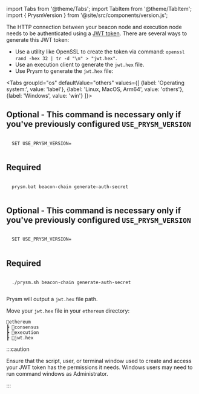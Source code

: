 import Tabs from '@theme/Tabs';
import TabItem from '@theme/TabItem';
import { PrysmVersion } from '@site/src/components/version.js';

The HTTP connection between your beacon node and execution node needs to be authenticated using a [JWT token](https://jwt.io/). There are several ways to generate this JWT token:

 - Use a utility like OpenSSL to create the token via command: `openssl rand -hex 32 | tr -d "\n" > "jwt.hex"`.
 - Use an execution client to generate the `jwt.hex` file.
 - Use Prysm to generate the `jwt.hex` file:

<Tabs groupId="os" defaultValue="others" values={[
    {label: 'Operating system:', value: 'label'},
    {label: 'Linux, MacOS, Arm64', value: 'others'},
    {label: 'Windows', value: 'win'}
]}>
  <TabItem className="unclickable-element" value="label"></TabItem>
  <TabItem value="win">

  ## Optional - This command is necessary only if you've previously configured `USE_PRYSM_VERSION`

  <code>
  SET USE_PRYSM_VERSION=<PrysmVersion/>
  </code>


  ## Required

  <code>
  prysm.bat beacon-chain generate-auth-secret
  </code>
  
  </TabItem>
  <TabItem value="others">

   ## Optional - This command is necessary only if you've previously configured `USE_PRYSM_VERSION`

  <code>
  <span>SET USE_PRYSM_VERSION=<PrysmVersion/></span>
  </code>


  ## Required
  
   <code>
  ./prysm.sh beacon-chain generate-auth-secret
  </code>

  </TabItem>
</Tabs>

Prysm will output a `jwt.hex` file path.

Move your `jwt.hex` file in your `ethereum` directory:

```
📂ethereum
┣ 📂consensus
┣ 📂execution
┣ 📄jwt.hex
```



:::caution

Ensure that the script, user, or terminal window used to create and access your JWT token has the permissions it needs. Windows users may need to run command windows as Administrator.

:::
